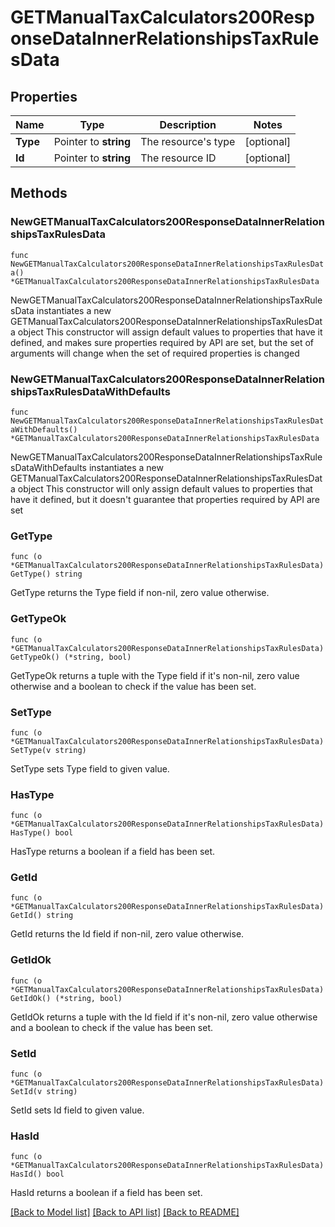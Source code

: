 # GETManualTaxCalculators200ResponseDataInnerRelationshipsTaxRulesData

## Properties

Name | Type | Description | Notes
------------ | ------------- | ------------- | -------------
**Type** | Pointer to **string** | The resource&#39;s type | [optional] 
**Id** | Pointer to **string** | The resource ID | [optional] 

## Methods

### NewGETManualTaxCalculators200ResponseDataInnerRelationshipsTaxRulesData

`func NewGETManualTaxCalculators200ResponseDataInnerRelationshipsTaxRulesData() *GETManualTaxCalculators200ResponseDataInnerRelationshipsTaxRulesData`

NewGETManualTaxCalculators200ResponseDataInnerRelationshipsTaxRulesData instantiates a new GETManualTaxCalculators200ResponseDataInnerRelationshipsTaxRulesData object
This constructor will assign default values to properties that have it defined,
and makes sure properties required by API are set, but the set of arguments
will change when the set of required properties is changed

### NewGETManualTaxCalculators200ResponseDataInnerRelationshipsTaxRulesDataWithDefaults

`func NewGETManualTaxCalculators200ResponseDataInnerRelationshipsTaxRulesDataWithDefaults() *GETManualTaxCalculators200ResponseDataInnerRelationshipsTaxRulesData`

NewGETManualTaxCalculators200ResponseDataInnerRelationshipsTaxRulesDataWithDefaults instantiates a new GETManualTaxCalculators200ResponseDataInnerRelationshipsTaxRulesData object
This constructor will only assign default values to properties that have it defined,
but it doesn't guarantee that properties required by API are set

### GetType

`func (o *GETManualTaxCalculators200ResponseDataInnerRelationshipsTaxRulesData) GetType() string`

GetType returns the Type field if non-nil, zero value otherwise.

### GetTypeOk

`func (o *GETManualTaxCalculators200ResponseDataInnerRelationshipsTaxRulesData) GetTypeOk() (*string, bool)`

GetTypeOk returns a tuple with the Type field if it's non-nil, zero value otherwise
and a boolean to check if the value has been set.

### SetType

`func (o *GETManualTaxCalculators200ResponseDataInnerRelationshipsTaxRulesData) SetType(v string)`

SetType sets Type field to given value.

### HasType

`func (o *GETManualTaxCalculators200ResponseDataInnerRelationshipsTaxRulesData) HasType() bool`

HasType returns a boolean if a field has been set.

### GetId

`func (o *GETManualTaxCalculators200ResponseDataInnerRelationshipsTaxRulesData) GetId() string`

GetId returns the Id field if non-nil, zero value otherwise.

### GetIdOk

`func (o *GETManualTaxCalculators200ResponseDataInnerRelationshipsTaxRulesData) GetIdOk() (*string, bool)`

GetIdOk returns a tuple with the Id field if it's non-nil, zero value otherwise
and a boolean to check if the value has been set.

### SetId

`func (o *GETManualTaxCalculators200ResponseDataInnerRelationshipsTaxRulesData) SetId(v string)`

SetId sets Id field to given value.

### HasId

`func (o *GETManualTaxCalculators200ResponseDataInnerRelationshipsTaxRulesData) HasId() bool`

HasId returns a boolean if a field has been set.


[[Back to Model list]](../README.md#documentation-for-models) [[Back to API list]](../README.md#documentation-for-api-endpoints) [[Back to README]](../README.md)


